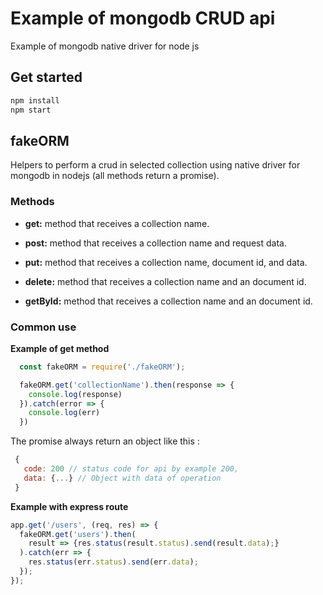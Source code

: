 # Example of mongodb CRUD api

Example of mongodb native driver for node js

## Get started


```sh
npm install
npm start
```

## fakeORM

Helpers to perform a crud in selected collection using native driver for mongodb in nodejs (all methods return a promise).

### Methods

* __get:__ method that receives a collection name.

* __post:__ method that receives a collection name and request data.

* __put:__ method that receives a collection name, document id, and data.

* __delete:__ method that receives a collection name and an document id.

* __getById:__ method that receives a collection name and an document id.

### Common use

__Example of get method__

```javascript
  const fakeORM = require('./fakeORM');

  fakeORM.get('collectionName').then(response => {
    console.log(response)
  }).catch(error => {
    console.log(err)
  })
```

The promise always return an object like this :

```javascript
 {
   code: 200 // status code for api by example 200,
   data: {...} // Object with data of operation
 }
```

__Example with express route__

```javascript
app.get('/users', (req, res) => {
  fakeORM.get('users').then(
    result => {res.status(result.status).send(result.data);}
  ).catch(err => {
    res.status(err.status).send(err.data);
  });
});
```

